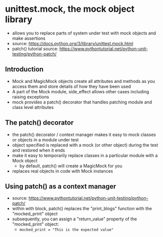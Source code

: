 # unittest.mock, the mock object library
- allows you to replace parts of system under test with mock objects and make assertions
- source: https://docs.python.org/3/library/unittest.mock.html
- patch() tutorial source: https://www.pythontutorial.net/python-unit-testing/python-patch/

## Introduction
- Mock and MagicMock objects create all attributes and methods as you access them and store details of how they have been used
- A part of the Mock module, side_effect allows other cases including raising exceptions
- mock provides a patch() decorator that handles patching module and class level attributes

## The patch() decorator
- the patch() decorator / context manager makes it easy to mock classes or objects in a module under test
- object specified is replaced with a mock (or other object) during the test and restored when it ends
- make it easy to temporarily replace classes in a particular module with a Mock object
    * by default, patch() will create a MagicMock for you
- replaces real objects in code with Mock instances

## Using patch() as a context manager 
- source: https://www.pythontutorial.net/python-unit-testing/python-patch/
- within with block, patch() replaces the "print_blogs" function with the "mocked_print" object
- subsequently, you can assign a "return_value" property of the "mocked_print" object:
    * ```mocked_print = "This is the expected value"```
